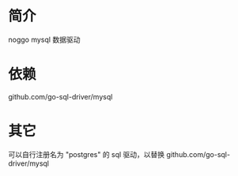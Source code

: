 # 简介
noggo mysql 数据驱动

# 依赖
github.com/go-sql-driver/mysql

# 其它
可以自行注册名为 "postgres" 的 sql 驱动，以替换 github.com/go-sql-driver/mysql
